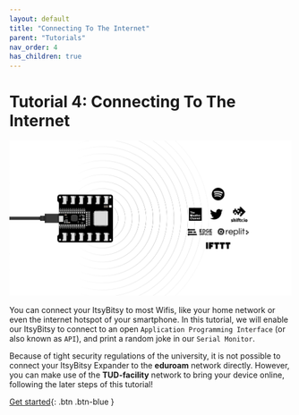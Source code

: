 ```yaml
---
layout: default
title: "Connecting To The Internet"
parent: "Tutorials"
nav_order: 4
has_children: true
---
```



# Tutorial 4: Connecting To The Internet

![Cover image showing an ItsyBitsy Expander and online services](assets/tutorial3-cover.jpg)

You can connect your ItsyBitsy to most Wifis, like your home network or even the internet hotspot of your smartphone.
In this tutorial, we will enable our ItsyBitsy to connect to an open `Application Programming Interface` (or also known as `API`), and print a random joke in our `Serial Monitor`.

Because of tight security regulations of the university, it is not possible to connect your ItsyBitsy Expander to the **eduroam** network directly. However, you can make use of the **TUD-facility** network to bring your device online, following the later steps of this tutorial!

[Get started](step-1){: .btn .btn-blue }